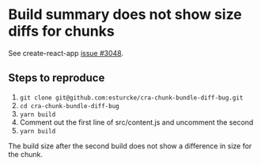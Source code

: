 # Build summary does not show size diffs for chunks

See create-react-app [issue #3048](https://github.com/facebookincubator/create-react-app/issues/3048).

## Steps to reproduce

1. `git clone git@github.com:esturcke/cra-chunk-bundle-diff-bug.git`
2. `cd cra-chunk-bundle-diff-bug`
3. `yarn build`
4. Comment out the first line of src/content.js and uncomment the second
5. `yarn build`

The build size after the second build does not show a difference in size for the chunk.
